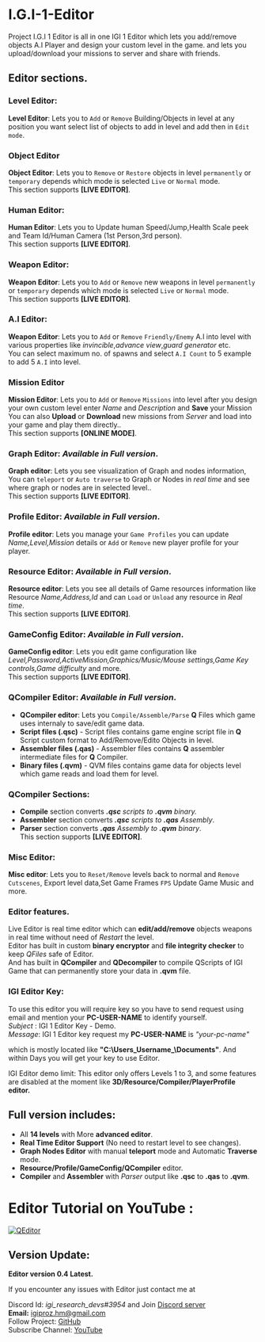 # I.G.I-1-Editor

Project I.G.I 1 Editor is all in one IGI 1 Editor which lets you add/remove objects A.I Player and design your custom level in the game.
and lets you upload/download your missions to server and share with friends.

## Editor sections.
### Level Editor:
**Level Editor**: Lets you to `Add` or `Remove` Building/Objects in level at any position you want select list of objects to add in level and add then in `Edit mode`.</br>

### Object Editor
**Object Editor**: Lets you to `Remove` or `Restore` objects in level `permanently` or `temporary` depends which mode is selected `Live` or `Normal` mode.</br>
This section supports **[LIVE EDITOR]**.

### Human Editor:
**Human Editor**: Lets you to Update human Speed/Jump,Health Scale peek and Team Id/Human Camera (1st Person,3rd person).</br>
This section supports **[LIVE EDITOR]**.

### Weapon Editor:
**Weapon Editor**: Lets you to `Add` or `Remove` new weapons in level `permanently` or `temporary` depends which mode is selected `Live` or `Normal` mode.</br>
This section supports **[LIVE EDITOR]**.

### A.I Editor:
**Weapon Editor**: Lets you to `Add` or `Remove` `Friendly/Enemy` A.I into level with various properties like _invincible_,_advance view_,_guard generator_ etc.</br>
You can select maximum no. of spawns and select `A.I Count` to 5 example to add 5 `A.I` into level.

### Mission Editor
**Mission Editor**: Lets you to `Add` or `Remove` `Missions` into level after you design your own custom level enter _Name_ and _Description_ and **Save** your Mission</br>
You can also **Upload** or **Download** new missions from _Server_ and load into your game and play them directly..</br>
This section supports **[ONLINE MODE]**.

### Graph Editor: **_Available in Full version_**.</br> 
**Graph editor**: Lets you see visualization of Graph and nodes information, You can `teleport` or `Auto traverse` to Graph or Nodes in _real time_ and see where graph or nodes are in selected level..</br>
This section supports **[LIVE EDITOR]**.</br>

### Profile Editor: **_Available in Full version_**.</br> 
**Profile editor**: Lets you manage your `Game Profiles` you can update _Name,Level,Mission_ details or  `Add` or `Remove` new player profile for your player.</br>

### Resource Editor: **_Available in Full version_**.</br> 
**Resource editor**: Lets you see all details of Game resources information like Resource _Name,Address,Id_ and can `Load` or `Unload` any resource in _Real time_.</br>
This section supports **[LIVE EDITOR]**.</br>

### GameConfig Editor: **_Available in Full version_**.</br> 
**GameConfig editor**: Lets you edit game configuration like _Level,Password,ActiveMission,Graphics/Music/Mouse settings,Game Key controls,Game difficulty_ and more.</br> 
This section supports **[LIVE EDITOR]**.</br>

### QCompiler Editor: **_Available in Full version_**.</br> 
* **QCompiler editor**: Lets you `Compile/Assemble/Parse` **Q** Files  which game uses internaly to save/edit game data.</br>
* **Script files (.qsc)** - Script files contains game engine script file in **Q** Script custom format to Add/Remove/Edito Objects in level. </br> 
* **Assembler files (.qas)** - Assembler files contains **Q** assembler intermediate files for **Q** Compiler. </br> 
* **Binary files (.qvm)** - QVM files contains game data for objects level which game reads and load them for level. </br> 
###  QCompiler Sections:
* **Compile** section converts _**.qsc** scripts to **.qvm** binary._</br>
* **Assembler** section converts _**.qsc** scripts to **.qas** Assembly_.</br> 
* **Parser** section converts _**.qas** Assembly to **.qvm** binary_.</br>
This section supports **[LIVE EDITOR]**.</br>

### Misc Editor:
**Misc editor**: Lets you to `Reset/Remove` levels back to normal and `Remove Cutscenes`, Export level data,Set Game Frames `FPS` Update Game Music and more.

### Editor features.
Live Editor is real time editor which can **edit/add/remove** objects weapons in real time without need of _Restart_ the level.</br> 
Editor has built in custom **binary encryptor** and **file integrity checker** to keep _QFiles_ safe of Editor.</br> 
And has built in **QCompiler** and **QDecompiler** to compile QScripts of IGI Game that can permanently store your data in **.qvm** file.</br> 

### IGI Editor Key:
To use this editor you will require key so you have to send request using email and mention your **PC-USER-NAME** to identify yourself.</br> 
_Subject_ : IGI 1 Editor Key - Demo.</br> 
_Message_: IGI 1 Editor key request my **PC-USER-NAME** is _"your-pc-name"_</br>  

which is mostly located like **"C:\Users\_Username_\Documents"**. And within Days you will get your key to use Editor.</br> 

IGI Editor demo limit:
This editor only offers Levels 1 to 3, and some features are disabled at the moment like **3D/Resource/Compiler/PlayerProfile editor.**</br> 

## Full version includes:
* All **14 levels** with More **advanced editor**.
* **Real Time Editor Support** (No need to restart level to see changes).
* **Graph Nodes Editor** with manual **teleport** mode and Automatic **Traverse** mode.
* **Resource/Profile/GameConfig/QCompiler** editor.
* **Compiler** and **Assembler** with _Parser_ output like **.qsc** to **.qas** to **.qvm**.

# Editor Tutorial on YouTube :
[![QEditor](https://img.youtube.com/vi/b53JAIG1qZQ/0.jpg)](https://www.youtube.com/watch?v=b53JAIG1qZQ)

## Version Update:
**Editor version 0.4 Latest.**

If you encounter any issues with Editor just contact me at</br>

Discord Id: _igi_research_devs#3954_ and Join [Discord server](https://discord.gg/AyVDW7kE6V)</br>
**Email:** igiproz.hm@gmail.com</br>
Follow Project: [GitHub](https://github.com/IGI-Research-Devs/)</br>
Subscribe Channel: [YouTube](https://www.youtube.com/channel/UChGryl0a0dii81NfDZ12LwA/)</br>
